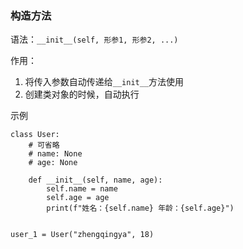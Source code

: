 ### 构造方法

语法：`__init__(self, 形参1, 形参2, ...)`

作用：

1. 将传入参数自动传递给`__init__`方法使用
2. 创建类对象的时候，自动执行

示例

```
class User:
    # 可省略
    # name: None
    # age: None

    def __init__(self, name, age):
        self.name = name
        self.age = age
        print(f"姓名：{self.name} 年龄：{self.age}")


user_1 = User("zhengqingya", 18)
```